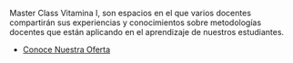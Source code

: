 Master Class Vitamina I, son espacios en el que varios docentes compartirán sus experiencias y conocimientos sobre metodologías docentes que están aplicando en el aprendizaje de nuestros estudiantes.


- [Conoce Nuestra Oferta]()